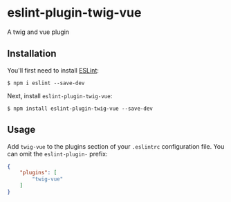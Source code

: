 # eslint-plugin-twig-vue

A twig and vue plugin

## Installation

You'll first need to install [ESLint](http://eslint.org):

```
$ npm i eslint --save-dev
```

Next, install `eslint-plugin-twig-vue`:

```
$ npm install eslint-plugin-twig-vue --save-dev
```


## Usage

Add `twig-vue` to the plugins section of your `.eslintrc` configuration file. You can omit the `eslint-plugin-` prefix:

```json
{
    "plugins": [
        "twig-vue"
    ]
}
```





